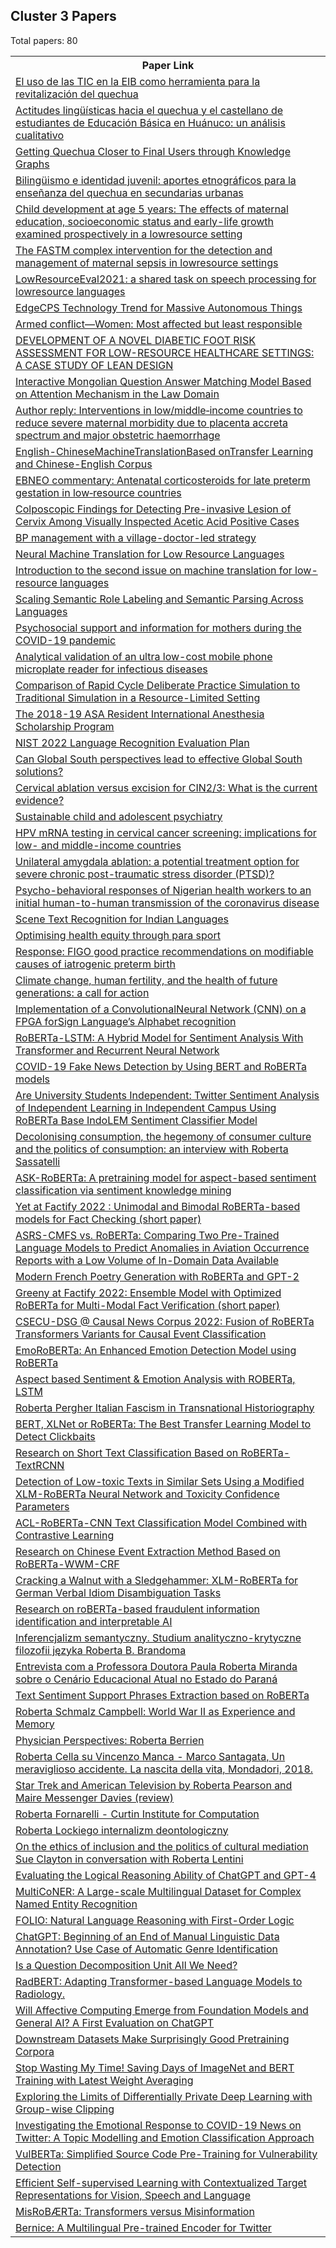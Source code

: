 ## Cluster 3 Papers

Total papers: 80
<html><table><tr>
<th>Paper Link</th>
</tr>
<tr>
<td><a href=https://www.semanticscholar.org/paper/d9b4ca3f27e27d36793cf278cc6da37af6825c9f>El uso de las TIC en la EIB como herramienta para la revitalización del quechua</a></td>
</tr>
<tr>
<td><a href=https://www.semanticscholar.org/paper/fb629ba5a75621f2ead62f05b7696585203a206f>Actitudes lingüísticas hacia el quechua y el castellano de estudiantes de Educación Básica en Huánuco: un análisis cualitativo</a></td>
</tr>
<tr>
<td><a href=https://www.semanticscholar.org/paper/d796fe67ee32adab6c06035bea42e7c1154059fa>Getting Quechua Closer to Final Users through Knowledge Graphs</a></td>
</tr>
<tr>
<td><a href=https://www.semanticscholar.org/paper/85af14b69a46b26e559b49c8c2df90b302e1e9f5>Bilingüismo e identidad juvenil: aportes etnográficos para la enseñanza del quechua en secundarias urbanas</a></td>
</tr>
<tr>
<td><a href=https://www.semanticscholar.org/paper/0afba223983c9c408c831c2384d32555c7e44e63>Child development at age 5 years: The effects of maternal education, socioeconomic status and early-life growth examined prospectively in a lowresource setting</a></td>
</tr>
<tr>
<td><a href=https://www.semanticscholar.org/paper/f13eae73603cd63474ccec240c27b4bd492bd7a4>The FASTM complex intervention for the detection and management of maternal sepsis in lowresource settings</a></td>
</tr>
<tr>
<td><a href=https://www.semanticscholar.org/paper/62dc339c124a6e0e56989e05478f43c199ed00fc>LowResourceEval­2021: a shared task on speech processing for low­resource languages</a></td>
</tr>
<tr>
<td><a href=https://www.semanticscholar.org/paper/1bd14c3a25cd919eb26196b16fc90a98df2b3145>EdgeCPS Technology Trend for Massive Autonomous Things</a></td>
</tr>
<tr>
<td><a href=https://www.semanticscholar.org/paper/10c67951f2318af6cb63c59e3dcc98a741d8e79c>Armed conflict—Women: Most affected but least responsible</a></td>
</tr>
<tr>
<td><a href=https://www.semanticscholar.org/paper/e404596f33d9a96fa4b038e236d8ff83d3d063dc>DEVELOPMENT OF A NOVEL DIABETIC FOOT RISK ASSESSMENT FOR LOW-RESOURCE HEALTHCARE SETTINGS: A CASE STUDY OF LEAN DESIGN</a></td>
</tr>
<tr>
<td><a href=https://www.semanticscholar.org/paper/2ff8c5d6a00d57c18ace0838b0b2a61662a96e45>Interactive Mongolian Question Answer Matching Model Based on Attention Mechanism in the Law Domain</a></td>
</tr>
<tr>
<td><a href=https://www.semanticscholar.org/paper/9d1f221d26bccdc8836e261d5ea53f19876b9276>Author reply: Interventions in low/middle‐income countries to reduce severe maternal morbidity due to placenta accreta spectrum and major obstetric haemorrhage</a></td>
</tr>
<tr>
<td><a href=https://www.semanticscholar.org/paper/8c89236ef9ac95bd610240cfa0e61fa5e19b98b3>English-ChineseMachineTranslationBased onTransfer Learning and Chinese-English Corpus</a></td>
</tr>
<tr>
<td><a href=https://www.semanticscholar.org/paper/e2f4746189c1001c2bff895866babcd8e4d877c2>EBNEO commentary: Antenatal corticosteroids for late preterm gestation in low‐resource countries</a></td>
</tr>
<tr>
<td><a href=https://www.semanticscholar.org/paper/9bcbe0fb0433e8314b91289b8077eea6bea0fc4f>Colposcopic Findings for Detecting Pre-invasive Lesion of Cervix Among Visually Inspected Acetic Acid Positive Cases</a></td>
</tr>
<tr>
<td><a href=https://www.semanticscholar.org/paper/d25dcf9121d1531d82a7799555df5fa3c352a4c1>BP management with a village-doctor-led strategy</a></td>
</tr>
<tr>
<td><a href=https://www.semanticscholar.org/paper/82d29e7f0e681ef7696d9bde2b86c1660f47e912>Neural Machine Translation for Low Resource Languages</a></td>
</tr>
<tr>
<td><a href=https://www.semanticscholar.org/paper/937b5e3511ef7b8318509a0d9d49b1c4fe4265de>Introduction to the second issue on machine translation for low-resource languages</a></td>
</tr>
<tr>
<td><a href=https://www.semanticscholar.org/paper/7dc7e5d58550e23e649cd5cb5d5047ac352875bb>Scaling Semantic Role Labeling and Semantic Parsing Across Languages</a></td>
</tr>
<tr>
<td><a href=https://www.semanticscholar.org/paper/b660d8c7daf18aa20f803ee30d0689dc622229ef>Psychosocial support and information for mothers during the COVID-19 pandemic</a></td>
</tr>
<tr>
<td><a href=https://www.semanticscholar.org/paper/de0096611664c6f6fc4aa0068497786e4919bf24>Analytical validation of an ultra low-cost mobile phone microplate reader for infectious diseases</a></td>
</tr>
<tr>
<td><a href=https://www.semanticscholar.org/paper/7dca393fe2d02453e68acd581ba0e988738611cc>Comparison of Rapid Cycle Deliberate Practice Simulation to Traditional Simulation in a Resource-Limited Setting</a></td>
</tr>
<tr>
<td><a href=https://www.semanticscholar.org/paper/f6a7084eb747b01a149c84d168bc0ff77ed664fc>The 2018-19 ASA Resident International Anesthesia Scholarship Program</a></td>
</tr>
<tr>
<td><a href=https://www.semanticscholar.org/paper/3b0a9e6afc418f7e782f48ea7172ffd78ce1655d>NIST 2022 Language Recognition Evaluation Plan</a></td>
</tr>
<tr>
<td><a href=https://www.semanticscholar.org/paper/eb5c2336c2e4e03e90893f056b80dff62a7eeaf3>Can Global South perspectives lead to effective Global South solutions?</a></td>
</tr>
<tr>
<td><a href=https://www.semanticscholar.org/paper/8792af1b7bfa6af298144854fa7e24837a9953c2>Cervical ablation versus excision for CIN2/3: What is the current evidence?</a></td>
</tr>
<tr>
<td><a href=https://www.semanticscholar.org/paper/7f1f193a6118a78830587b2bdde21c2c59a622d5>Sustainable child and adolescent psychiatry</a></td>
</tr>
<tr>
<td><a href=https://www.semanticscholar.org/paper/e5a4479f06c6a3c04f0296cbcaa87fa52bdecbc9>HPV mRNA testing in cervical cancer screening: implications for low- and middle-income countries</a></td>
</tr>
<tr>
<td><a href=https://www.semanticscholar.org/paper/e31d5b72eb8c7d364f31c73850cb6f7a0032d389>Unilateral amygdala ablation: a potential treatment option for severe chronic post-traumatic stress disorder (PTSD)?</a></td>
</tr>
<tr>
<td><a href=https://www.semanticscholar.org/paper/9e85669bdb1fff3bd722e6fb09816025da156531>Psycho-behavioral responses of Nigerian health workers to an initial human-to-human transmission of the coronavirus disease</a></td>
</tr>
<tr>
<td><a href=https://www.semanticscholar.org/paper/ea78ef202c27fa22d05654996e44fff0d0ef78a1>Scene Text Recognition for Indian Languages</a></td>
</tr>
<tr>
<td><a href=https://www.semanticscholar.org/paper/ee681401a1be5f4fa9558ef887dc3e95aed563b3>Optimising health equity through para sport</a></td>
</tr>
<tr>
<td><a href=https://www.semanticscholar.org/paper/f015ba39d4beac146099cff6416e586b3fb7beba>Response: FIGO good practice recommendations on modifiable causes of iatrogenic preterm birth</a></td>
</tr>
<tr>
<td><a href=https://www.semanticscholar.org/paper/68ef91f9817691c44dd48808562de1aa83628021>Climate change, human fertility, and the health of future generations: a call for action</a></td>
</tr>
<tr>
<td><a href=https://www.semanticscholar.org/paper/3616b24dd8ffd0330499c6cded0dbe88458e1d2f>Implementation of a ConvolutionalNeural Network (CNN) on a FPGA forSign Language’s Alphabet recognition</a></td>
</tr>
<tr>
<td><a href=https://www.semanticscholar.org/paper/05405f589e6751bf2dd6678ba077738ee9555fbf>RoBERTa-LSTM: A Hybrid Model for Sentiment Analysis With Transformer and Recurrent Neural Network</a></td>
</tr>
<tr>
<td><a href=https://www.semanticscholar.org/paper/92705f491101dfefba0065cf3661642f0d9972c4>COVID-19 Fake News Detection by Using BERT and RoBERTa models</a></td>
</tr>
<tr>
<td><a href=https://www.semanticscholar.org/paper/c6e6e60625a944141e527338a4ad0319d4d716bc>Are University Students Independent: Twitter Sentiment Analysis of Independent Learning in Independent Campus Using RoBERTa Base IndoLEM Sentiment Classifier Model</a></td>
</tr>
<tr>
<td><a href=https://www.semanticscholar.org/paper/8d5987eb911359e8daa5dd16924a2ede7f0a179f>Decolonising consumption, the hegemony of consumer culture and the politics of consumption: an interview with Roberta Sassatelli</a></td>
</tr>
<tr>
<td><a href=https://www.semanticscholar.org/paper/d8da8854a53649ca0716ba0bfc2c45a573d91a39>ASK-RoBERTa: A pretraining model for aspect-based sentiment classification via sentiment knowledge mining</a></td>
</tr>
<tr>
<td><a href=https://www.semanticscholar.org/paper/37a0121f4aa3c0d9a54bd6f6531737dec7531fd9>Yet at Factify 2022 : Unimodal and Bimodal RoBERTa-based models for Fact Checking (short paper)</a></td>
</tr>
<tr>
<td><a href=https://www.semanticscholar.org/paper/e086d318769c3be0173b572d5e070c226bfb3443>ASRS-CMFS vs. RoBERTa: Comparing Two Pre-Trained Language Models to Predict Anomalies in Aviation Occurrence Reports with a Low Volume of In-Domain Data Available</a></td>
</tr>
<tr>
<td><a href=https://www.semanticscholar.org/paper/d81cec1cd1f4e86aed128dfeb526ec1eb865b99c>Modern French Poetry Generation with RoBERTa and GPT-2</a></td>
</tr>
<tr>
<td><a href=https://www.semanticscholar.org/paper/303c80eaafeac0d787df946746d2dcd6133d7020>Greeny at Factify 2022: Ensemble Model with Optimized RoBERTa for Multi-Modal Fact Verification (short paper)</a></td>
</tr>
<tr>
<td><a href=https://www.semanticscholar.org/paper/9f322abbff1154178e132ab86f1df007b6bdc549>CSECU-DSG @ Causal News Corpus 2022: Fusion of RoBERTa Transformers Variants for Causal Event Classification</a></td>
</tr>
<tr>
<td><a href=https://www.semanticscholar.org/paper/98a3e57a26d1078f85731e79819e88e3ad46d638>EmoRoBERTa: An Enhanced Emotion Detection Model using RoBERTa</a></td>
</tr>
<tr>
<td><a href=https://www.semanticscholar.org/paper/5f367ca464957ee4defe209efcde5afcdf5a49ad>Aspect based Sentiment & Emotion Analysis with ROBERTa, LSTM</a></td>
</tr>
<tr>
<td><a href=https://www.semanticscholar.org/paper/e3c2a939b4a8b4c394684bbe8d57d13f9b69b54f>Roberta Pergher Italian Fascism in Transnational Historiography</a></td>
</tr>
<tr>
<td><a href=https://www.semanticscholar.org/paper/42fffebf899440941faf558dfef001c85c5c442d>BERT, XLNet or RoBERTa: The Best Transfer Learning Model to Detect Clickbaits</a></td>
</tr>
<tr>
<td><a href=https://www.semanticscholar.org/paper/891d433b5f489fd175d1863e93aa90506b0f346a>Research on Short Text Classification Based on RoBERTa-TextRCNN</a></td>
</tr>
<tr>
<td><a href=https://www.semanticscholar.org/paper/409b258f694fc1316be68187ba5fc096701db7f1>Detection of Low-toxic Texts in Similar Sets Using a Modified XLM-RoBERTa Neural Network and Toxicity Confidence Parameters</a></td>
</tr>
<tr>
<td><a href=https://www.semanticscholar.org/paper/4da2df06ffa6f802e748ddf224fb6cab27b47bcc>ACL-RoBERTa-CNN Text Classification Model Combined with Contrastive Learning</a></td>
</tr>
<tr>
<td><a href=https://www.semanticscholar.org/paper/74cce88c98a0d795f01b93b7fb4d4091a691ab1c>Research on Chinese Event Extraction Method Based on RoBERTa-WWM-CRF</a></td>
</tr>
<tr>
<td><a href=https://www.semanticscholar.org/paper/f29353018594cefcfb1745d5c8d5da45275f6c24>Cracking a Walnut with a Sledgehammer: XLM-RoBERTa for German Verbal Idiom Disambiguation Tasks</a></td>
</tr>
<tr>
<td><a href=https://www.semanticscholar.org/paper/8f791d563be5c98043417891d35ca31845949dde>Research on roBERTa-based fraudulent information identification and interpretable AI</a></td>
</tr>
<tr>
<td><a href=https://www.semanticscholar.org/paper/738658e6b5bd33dfd5f4271bd565c47bb341990b>Inferencjalizm semantyczny. Studium analityczno-krytyczne filozofii języka Roberta B. Brandoma</a></td>
</tr>
<tr>
<td><a href=https://www.semanticscholar.org/paper/f6d14828bcc9d82a66d488baea4b80d0c3b135a5>Entrevista com a Professora Doutora Paula Roberta Miranda sobre o Cenário Educacional Atual no Estado do Paraná</a></td>
</tr>
<tr>
<td><a href=https://www.semanticscholar.org/paper/f9cbd814df5647c6ed9b0216e3324eab40058367>Text Sentiment Support Phrases Extraction based on RoBERTa</a></td>
</tr>
<tr>
<td><a href=https://www.semanticscholar.org/paper/056f1117d2de464c3c716dc137719e8fb3ac019b>Roberta Schmalz Campbell: World War II as Experience and Memory</a></td>
</tr>
<tr>
<td><a href=https://www.semanticscholar.org/paper/6c92cda954fb1ab6b6a95fa71031fd9c2e6976db>Physician Perspectives: Roberta Berrien</a></td>
</tr>
<tr>
<td><a href=https://www.semanticscholar.org/paper/5fedd3e15af039bf574faa07707d5b08a4c708e1>Roberta Cella su Vincenzo Manca - Marco Santagata, Un meraviglioso accidente. La nascita della vita, Mondadori, 2018.</a></td>
</tr>
<tr>
<td><a href=https://www.semanticscholar.org/paper/3b9f4cd806d1f90ae7d7df6e320a9fc4db2e5ace>Star Trek and American Television by Roberta Pearson and Maire Messenger Davies (review)</a></td>
</tr>
<tr>
<td><a href=https://www.semanticscholar.org/paper/fbb006a50e6ac92cf4741487b5cacc8ba43d0b30>Roberta Fornarelli - Curtin Institute for Computation</a></td>
</tr>
<tr>
<td><a href=https://www.semanticscholar.org/paper/0784a9508dc00e31a71d02049211d697521cb08f>Roberta Lockiego internalizm deontologiczny</a></td>
</tr>
<tr>
<td><a href=https://www.semanticscholar.org/paper/b5778a4d51ff6004cd180b8c3b60a312eccfa821>On the ethics of inclusion and the politics of cultural mediation Sue Clayton in conversation with Roberta Lentini</a></td>
</tr>
<tr>
<td><a href=https://www.semanticscholar.org/paper/85cc48276c69924d3e92ddb38facb7d92be9a4a6>Evaluating the Logical Reasoning Ability of ChatGPT and GPT-4</a></td>
</tr>
<tr>
<td><a href=https://www.semanticscholar.org/paper/e5b05125b91caa39f5e8e1c511d586d9f4a9628e>MultiCoNER: A Large-scale Multilingual Dataset for Complex Named Entity Recognition</a></td>
</tr>
<tr>
<td><a href=https://www.semanticscholar.org/paper/5581bf85386737bd3378eec68189759a05280bea>FOLIO: Natural Language Reasoning with First-Order Logic</a></td>
</tr>
<tr>
<td><a href=https://www.semanticscholar.org/paper/31f44f0f2124c54e47f4df54dec63118232c25da>ChatGPT: Beginning of an End of Manual Linguistic Data Annotation? Use Case of Automatic Genre Identification</a></td>
</tr>
<tr>
<td><a href=https://www.semanticscholar.org/paper/99752e255a866484291866a5ff5cf94e96d6bdc4>Is a Question Decomposition Unit All We Need?</a></td>
</tr>
<tr>
<td><a href=https://www.semanticscholar.org/paper/48078f2561917a8c64fee24e86185eba796a7ce9>RadBERT: Adapting Transformer-based Language Models to Radiology.</a></td>
</tr>
<tr>
<td><a href=https://www.semanticscholar.org/paper/da872dfc0934f554311d5f91fa7e5ada44fb8155>Will Affective Computing Emerge from Foundation Models and General AI? A First Evaluation on ChatGPT</a></td>
</tr>
<tr>
<td><a href=https://www.semanticscholar.org/paper/fd80177fc93c87058840b3868713ee002bd9ab98>Downstream Datasets Make Surprisingly Good Pretraining Corpora</a></td>
</tr>
<tr>
<td><a href=https://www.semanticscholar.org/paper/34e1c62586f0c86af60a6ff2c3e1121c1ebd779a>Stop Wasting My Time! Saving Days of ImageNet and BERT Training with Latest Weight Averaging</a></td>
</tr>
<tr>
<td><a href=https://www.semanticscholar.org/paper/0ba0091c60c0346493b9ffb46ac682eee5453a53>Exploring the Limits of Differentially Private Deep Learning with Group-wise Clipping</a></td>
</tr>
<tr>
<td><a href=https://www.semanticscholar.org/paper/35f383e29467e69afe71c318d8ae0c75da080be3>Investigating the Emotional Response to COVID-19 News on Twitter: A Topic Modelling and Emotion Classification Approach</a></td>
</tr>
<tr>
<td><a href=https://www.semanticscholar.org/paper/1d5905b0c4a558604d562eee0b522bde63348c9f>VulBERTa: Simplified Source Code Pre-Training for Vulnerability Detection</a></td>
</tr>
<tr>
<td><a href=https://www.semanticscholar.org/paper/d8496775f90ca21735decc238855550c11efd85a>Efficient Self-supervised Learning with Contextualized Target Representations for Vision, Speech and Language</a></td>
</tr>
<tr>
<td><a href=https://www.semanticscholar.org/paper/6358df5c27e4804f122417a6c25f978769cf16ba>MisRoBÆRTa: Transformers versus Misinformation</a></td>
</tr>
<tr>
<td><a href=https://www.semanticscholar.org/paper/1b3eeb693c717c18955d920af11f7adb6382f430>Bernice: A Multilingual Pre-trained Encoder for Twitter</a></td>
</tr>

</table></html>
